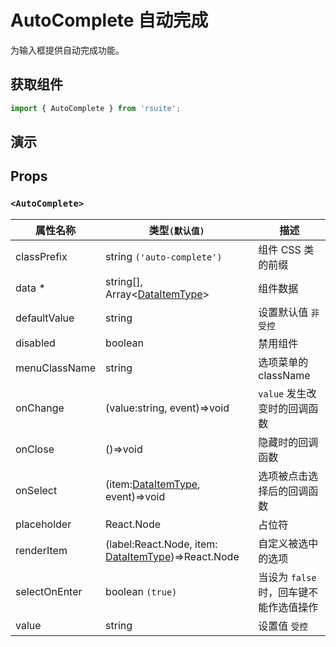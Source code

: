 # AutoComplete 自动完成

为输入框提供自动完成功能。

## 获取组件

```js
import { AutoComplete } from 'rsuite';
```

## 演示

<!--{demo}-->

## Props

### `<AutoComplete>`

| 属性名称      | 类型`(默认值)`                                               | 描述                                    |
| ------------- | ------------------------------------------------------------ | --------------------------------------- |
| classPrefix   | string `('auto-complete')`                                   | 组件 CSS 类的前缀                       |
| data \*       | string[], Array&lt;[DataItemType](#types)&gt;                | 组件数据                                |
| defaultValue  | string                                                       | 设置默认值 `非受控`                     |
| disabled      | boolean                                                      | 禁用组件                                |
| menuClassName | string                                                       | 选项菜单的 className                    |
| onChange      | (value:string, event)=>void                                  | `value` 发生改变时的回调函数            |
| onClose       | ()=>void                                                     | 隐藏时的回调函数                        |
| onSelect      | (item:[DataItemType](#types), event)=>void                   | 选项被点击选择后的回调函数              |
| placeholder   | React.Node                                                   | 占位符                                  |
| renderItem    | (label:React.Node, item: [DataItemType](#types))=>React.Node | 自定义被选中的选项                      |
| selectOnEnter | boolean `(true)`                                             | 当设为 `false` 时，回车键不能作选值操作 |
| value         | string                                                       | 设置值 `受控`                           |
